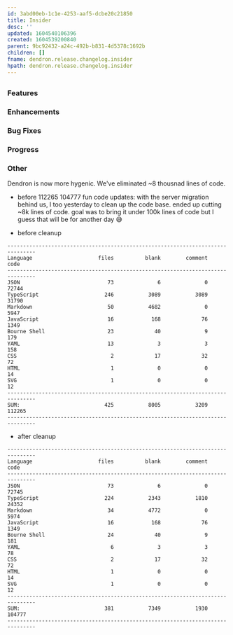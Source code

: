 ```yaml
---
id: 3abd00eb-1c1e-4253-aaf5-dcbe20c21850
title: Insider
desc: ''
updated: 1604540106396
created: 1604539200840
parent: 9bc92432-a24c-492b-b831-4d5378c1692b
children: []
fname: dendron.release.changelog.insider
hpath: dendron.release.changelog.insider
---
```

## 

### Features

### Enhancements

### Bug Fixes

### Progress

### Other

Dendron is now more hygenic. We've eliminated ~8 thousnad lines of code. 

- before 
  112265
  104777
  fun code updates: with the server migration behind us, I too yesterday to clean up the code base. ended up  cutting ~8k lines of code. goal was to bring it under 100k lines of code but I guess that will be for another day 😅

- before cleanup

```
-------------------------------------------------------------------------------
Language                     files          blank        comment           code
-------------------------------------------------------------------------------
JSON                            73              6              0          72744
TypeScript                     246           3089           3089          31790
Markdown                        50           4682              0           5947
JavaScript                      16            168             76           1349
Bourne Shell                    23             40              9            179
YAML                            13              3              3            158
CSS                              2             17             32             72
HTML                             1              0              0             14
SVG                              1              0              0             12
-------------------------------------------------------------------------------
SUM:                           425           8005           3209         112265
-------------------------------------------------------------------------------
```

- after cleanup

```
-------------------------------------------------------------------------------
Language                     files          blank        comment           code
-------------------------------------------------------------------------------
JSON                            73              6              0          72745
TypeScript                     224           2343           1810          24352
Markdown                        34           4772              0           5974
JavaScript                      16            168             76           1349
Bourne Shell                    24             40              9            181
YAML                             6              3              3             78
CSS                              2             17             32             72
HTML                             1              0              0             14
SVG                              1              0              0             12
-------------------------------------------------------------------------------
SUM:                           381           7349           1930         104777
-------------------------------------------------------------------------------
```

